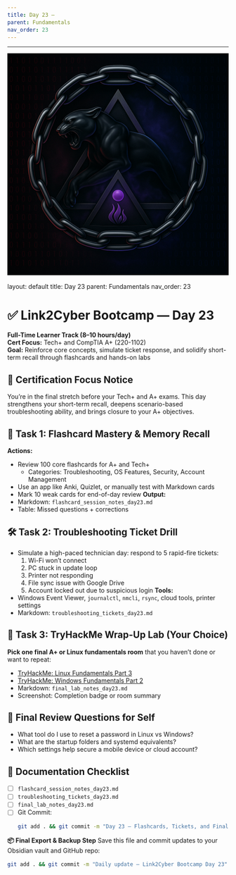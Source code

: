 ```yaml
---
title: Day 23 –
parent: Fundamentals
nav_order: 23
---
```

---
![Panther Icon](/assets/icons/icon-cyber-panther.png)

layout: default
title: Day 23
parent: Fundamentals
nav_order: 23

# ✅ Link2Cyber Bootcamp — Day 23
**Full-Time Learner Track (8–10 hours/day)**  
**Cert Focus:** Tech+ and CompTIA A+ (220-1102)  
**Goal:** Reinforce core concepts, simulate ticket response, and solidify short-term recall through flashcards and hands-on labs
## 🎯 Certification Focus Notice
You’re in the final stretch before your Tech+ and A+ exams. This day strengthens your short-term recall, deepens scenario-based troubleshooting ability, and brings closure to your A+ objectives.
## 🧰 Task 1: Flashcard Mastery & Memory Recall
**Actions:**  
- Review 100 core flashcards for A+ and Tech+  
  - Categories: Troubleshooting, OS Features, Security, Account Management  
- Use an app like Anki, Quizlet, or manually test with Markdown cards  
- Mark 10 weak cards for end-of-day review
**Output:**  
- Markdown: `flashcard_session_notes_day23.md`  
- Table: Missed questions + corrections
## 🛠️ Task 2: Troubleshooting Ticket Drill
- Simulate a high-paced technician day: respond to 5 rapid-fire tickets:  
  1. Wi-Fi won’t connect  
  2. PC stuck in update loop  
  3. Printer not responding  
  4. File sync issue with Google Drive  
  5. Account locked out due to suspicious login
**Tools:**  
- Windows Event Viewer, `journalctl`, `nmcli`, `rsync`, cloud tools, printer settings
- Markdown: `troubleshooting_tickets_day23.md`
## 🧪 Task 3: TryHackMe Wrap-Up Lab (Your Choice)
**Pick one final A+ or Linux fundamentals room** that you haven’t done or want to repeat:  
- [TryHackMe: Linux Fundamentals Part 3](https://tryhackme.com/room/linuxfundamentals3)  
- [TryHackMe: Windows Fundamentals Part 2](https://tryhackme.com/room/windowsfundamentals2)
- Markdown: `final_lab_notes_day23.md`  
- Screenshot: Completion badge or room summary
## 🧠 Final Review Questions for Self
- What tool do I use to reset a password in Linux vs Windows?  
- What are the startup folders and systemd equivalents?  
- Which settings help secure a mobile device or cloud account?
## 📁 Documentation Checklist
- [ ] `flashcard_session_notes_day23.md`  
- [ ] `troubleshooting_tickets_day23.md`  
- [ ] `final_lab_notes_day23.md`  
- [ ] Git Commit:
  ```bash
  git add . && git commit -m "Day 23 – Flashcards, Tickets, and Final Lab" && git push origin main
  ```
**📦 Final Export & Backup Step**
Save this file and commit updates to your Obsidian vault and GitHub repo:
```bash
git add . && git commit -m "Daily update – Link2Cyber Bootcamp Day 23" && git push origin main
```
